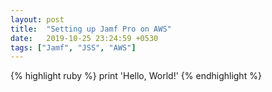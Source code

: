```yaml
---
layout: post
title:  "Setting up Jamf Pro on AWS"
date:   2019-10-25 23:24:59 +0530
tags: ["Jamf", "JSS", "AWS"]
---
```


{% highlight ruby %}
print 'Hello, World!'
{% endhighlight %}
